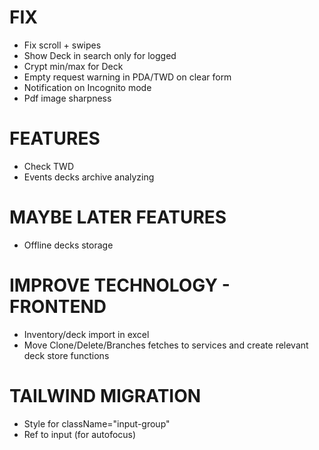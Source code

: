 # FIX
- Fix scroll + swipes
- Show Deck in search only for logged
- Crypt min/max for Deck
- Empty request warning in PDA/TWD on clear form
- Notification on Incognito mode
- Pdf image sharpness

# FEATURES
- Check TWD
- Events decks archive analyzing

# MAYBE LATER FEATURES
- Offline decks storage

# IMPROVE TECHNOLOGY - FRONTEND
- Inventory/deck import in excel
- Move Clone/Delete/Branches fetches to services and create relevant deck store functions

# TAILWIND MIGRATION
- Style for className="input-group"
- Ref to input (for autofocus)
